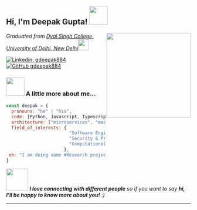 <h2> Hi, I'm Deepak Gupta! <img src="https://media.giphy.com/media/mGcNjsfWAjY5AEZNw6/giphy.gif" width="50"></h2>
<img align='right' src="https://media.giphy.com/media/h8DFOyjseuTiXdnTlI/giphy.gif" width="230">
<p><em>Graduated from <a href="http://dsc.du.ac.in">Dyal Singh College, University of Delhi, New Delhi</a><img src="https://media.giphy.com/media/h4x6RMBru1Mx7zLWko/giphy.gif" width="30">
</em></p>

[![Linkedin: gdeepak884](https://img.shields.io/badge/-gdeepak884-blue?style=flat-square&logo=Linkedin&logoColor=white&link=https://www.linkedin.com/in/gdeepak884/)](https://www.linkedin.com/in/gdeepak884/)
[![GitHub gdeepak884](https://img.shields.io/github/followers/gdeepak884?label=follow&style=social)](https://github.com/gdeepak884)

### <img src="https://media.giphy.com/media/VgCDAzcKvsR6OM0uWg/giphy.gif" width="50"> A little more about me...  

```javascript
const deepak = {
  pronouns: "he" | "his",
  code: [Python, Javascript, Typescript, HTML, CSS, PHP, Ruby, Go, Java],
  architecture: ["microservices", "machine-learning", "design system pattern"],
  field_of_interests: {
                        "Software Engineering",
                        "Security & Privacy,
                        "Computational Neuroscience"
                      },
 on: "I am doing some #Research projects focused on python and go"
}
```

<img src="https://media.giphy.com/media/LnQjpWaON8nhr21vNW/giphy.gif" width="60"> <em><b>I love connecting with different people</b> so if you want to say <b>hi, I'll be happy to know more about you!</b> :)</em>

---



